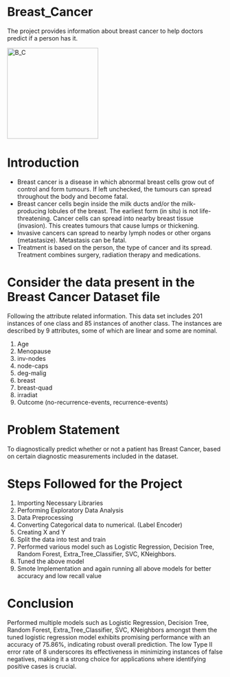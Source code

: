 # Breast_Cancer
The project provides information about breast cancer to help doctors predict if a person has it.

<img width="212" alt="B_C" src="https://github.com/damaniayesh/Breast_Cancer/assets/136892684/ee2733d5-4541-4bf7-a3bb-3ef900db827b">

# Introduction
- Breast cancer is a disease in which abnormal breast cells grow out of control and form tumours. If left unchecked, the tumours can spread throughout the body and become fatal.
- Breast cancer cells begin inside the milk ducts and/or the milk-producing lobules of the breast. The earliest form (in situ) is not life-threatening. Cancer cells can spread into nearby breast tissue (invasion). This creates tumours that cause lumps or thickening.
- Invasive cancers can spread to nearby lymph nodes or other organs (metastasize). Metastasis can be fatal.
- Treatment is based on the person, the type of cancer and its spread. Treatment combines surgery, radiation therapy and medications.

# Consider the data present in the Breast Cancer Dataset file
Following the attribute related information.
This data set includes 201 instances of one class and 85 instances of another class. The instances are described by 9 attributes, some of which are linear and some are nominal.

1. Age
2. Menopause
3. inv-nodes
4. node-caps
5. deg-malig
6. breast
7. breast-quad
8. irradiat
9. Outcome (no-recurrence-events, recurrence-events)

# Problem Statement
To diagnostically predict whether or not a patient has Breast Cancer, based on certain diagnostic measurements included in the dataset.

# Steps Followed for the Project
1. Importing Necessary Libraries
2. Performing Exploratory Data Analysis
3. Data Preprocessing
4. Converting Categorical data to numerical. (Label Encoder)
5. Creating X and Y
6. Split the data into test and train
7. Performed various model such as Logistic Regression, Decision Tree, Random Forest, Extra_Tree_Classifier, SVC, KNeighbors.
8. Tuned the above model
9. Smote Implementation and again running all above models for better accuracy and low recall value

# Conclusion
Performed multiple models such as Logistic Regression, Decision Tree, Random Forest, Extra_Tree_Classifier, SVC, KNeighbors amongst them the tuned logistic regression model exhibits promising performance with an accuracy of 75.86%, indicating robust overall prediction. The low Type II error rate of 8 underscores its effectiveness in minimizing instances of false negatives, making it a strong choice for applications where identifying positive cases is crucial.
